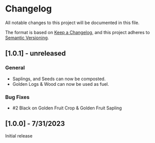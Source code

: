 # Changelog

All notable changes to this project will be documented in this file.

The format is based on [Keep a Changelog](https://keepachangelog.com/en/1.0.0/), and this project adheres to [Semantic Versioning](https://semver.org/spec/v2.0.0.html).

## [1.0.1] - unreleased
### General
- Saplings, and Seeds can now be composted.
- Golden Logs & Wood can now be used as fuel.

### Bug Fixes
- #2 Black on Golden Fruit Crop & Golden Fruit Sapling

## [1.0.0] - 7/31/2023

Initial release
